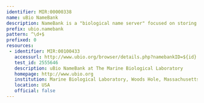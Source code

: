 ```yaml
---
identifier: MIR:00000338
name: uBio NameBank
description: NameBank is a "biological name server" focused on storing names and objectively-derived nomenclatural attributes. NameBank is a repository for all recorded names including scientific names, vernacular (or common names), misspelled names, as well as ad-hoc nomenclatural labels that may have limited context.
prefix: ubio.namebank
pattern: ^\d+$
prefixed: 0
resources:
 - identifier: MIR:00100433
   accessurl: http://www.ubio.org/browser/details.php?namebankID=${id}
   test_id: 2555646
   description: uBio NameBank at The Marine Biological Laboratory
   homepage: http://www.ubio.org
   institution: Marine Biological Laboratory, Woods Hole, Massachusetts
   location: USA
   official: false
---
```

